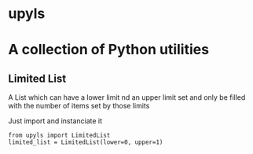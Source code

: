 # upyls
A collection of Python utilities
=================================
Limited List
-------------
A List which can have a lower limit nd an upper limit set and only be filled with the number of items set by those 
limits

Just import and instanciate it
```
from upyls import LimitedList
limited_list = LimitedList(lower=0, upper=1)
```

